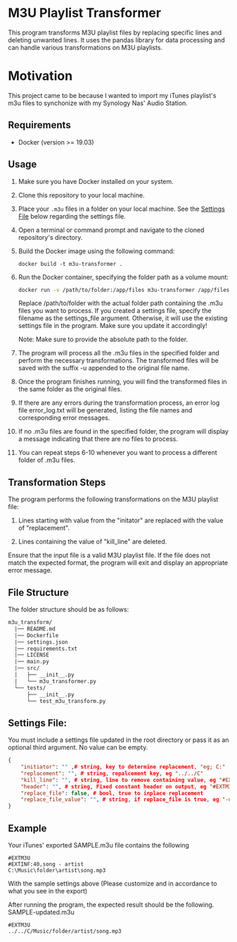 # M3U Playlist Transformer

This program transforms M3U playlist files by replacing specific lines and deleting unwanted lines. It uses the pandas library for data processing and can handle various transformations on M3U playlists.

# Motivation
This project came to be because I wanted to import my iTunes playlist's m3u files to synchonize with my Synology Nas' Audio Station.

## Requirements

- Docker (version >= 19.03)

## Usage

1. Make sure you have Docker installed on your system.

2. Clone this repository to your local machine.

3. Place your `.m3u` files in a folder on your local machine. See the [Settings File](#settings-file) below regarding the settings file.

4. Open a terminal or command prompt and navigate to the cloned repository's directory.

5. Build the Docker image using the following command:

   ```shell
   docker build -t m3u-transformer .
    ```

6. Run the Docker container, specifying the folder path as a volume mount:

    ```bash
    docker run -v /path/to/folder:/app/files m3u-transformer /app/files [settings_file]
    ```

    Replace /path/to/folder with the actual folder path containing the .m3u files you want to process. If you created a settings file, specify the filename as the settings_file argument. Otherwise, it will use the existing settings file in the program. Make sure you update it accordingly!

    Note: Make sure to provide the absolute path to the folder.

7. The program will process all the .m3u files in the specified folder and perform the necessary transformations. The transformed files will be saved with the suffix -u appended to the original file name.

8. Once the program finishes running, you will find the transformed files in the same folder as the original files.

9. If there are any errors during the transformation process, an error log file error_log.txt will be generated, listing the file names and corresponding error messages.

10. If no .m3u files are found in the specified folder, the program will display a message indicating that there are no files to process.

11. You can repeat steps 6-10 whenever you want to process a different folder of .m3u files.

## Transformation Steps

The program performs the following transformations on the M3U playlist file:

1. Lines starting with value from the "initator" are replaced with the value of "replacement".

2. Lines containing the value of "kill_line" are deleted.

Ensure that the input file is a valid M3U playlist file. If the file does not match the expected format, the program will exit and display an appropriate error message.

## File Structure

The folder structure should be as follows:
```graphql
m3u_transform/
  |── README.md
  |── Dockerfile
  |── settings.json
  |── requirements.txt
  |── LICENSE
  |── main.py
  |── src/
  |   ├── __init__.py
  |   └── m3u_transformer.py
  └── tests/
      ├── __init__.py
      └── test_m3u_transform.py
```

## Settings File:

You must include a settings file updated in the root directory or pass it as an optional third argument. No value can be empty.
```json
{
    "initiator": "" ,# string, key to determine replacement, "eg; C:"
    "replacement": "", # string, repalcement key, eg "../../C"
    "kill_line": "", # string, line to remove containing value, eg "#EXT"
    "header": "", # string, Fixed constant header on output, eg "#EXTM3U"
    "replace_file": false, # bool, true to inplace replacement
    "replace_file_value": "", # string, if replace_file is true, eg "-updated"
}
```

## Example
Your iTunes' exported SAMPLE.m3u file contains the following

```
#EXTM3U
#EXTINF:40,song - artist
C:\Music\folder\artist\song.mp3
```

With the sample settings above (Please customize and in accordance to what you see in the export)

After running the program, the expected result should be the following.
SAMPLE-updated.m3u
```
#EXTM3U
../../C/Music/folder/artist/song.mp3
```